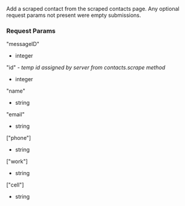 Add a scraped contact from the scraped contacts page. Any optional request params not present were empty submissions.

### Request Params

"messageID"

- integer

"id" - *temp id assigned by server from contacts.scrape method*

- integer

"name"

- string

"email"

- string

["phone"]

- string

["work"]

- string

["cell"]

- string
